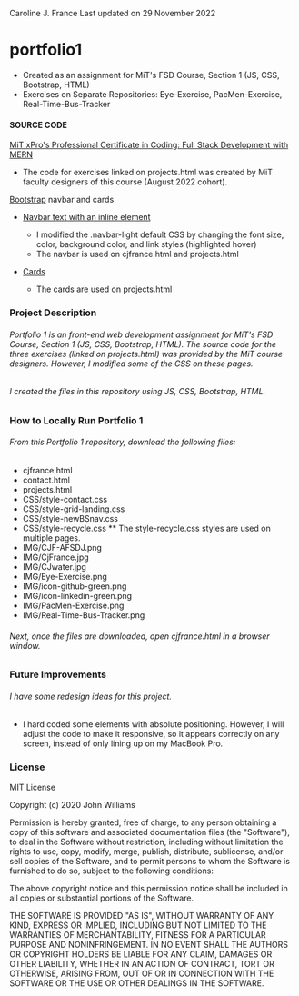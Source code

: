Caroline J. France 
Last updated on 29 November 2022
# portfolio1
* Created as an assignment for MiT's FSD Course, Section 1 (JS, CSS, Bootstrap, HTML)
* Exercises on Separate Repositories: Eye-Exercise, PacMen-Exercise, Real-Time-Bus-Tracker
#### SOURCE CODE
[MiT xPro's Professional Certificate in Coding: Full Stack Development with MERN](https://xpro.mit.edu/programs/program-v1:xPRO+PCCx+R1/)
* The code for exercises linked on projects.html was created by MiT faculty designers of this course (August 2022 cohort).

[Bootstrap](https://getbootstrap.com/docs/5.2/getting-started/introduction/) navbar and cards
* [Navbar text with an inline element](https://getbootstrap.com/docs/5.2/components/navbar/)
  * I modified the .navbar-light default CSS by changing the font size, color, background color, and link styles (highlighted hover)
  * The navbar is used on cjfrance.html and projects.html

* [Cards](https://getbootstrap.com/docs/5.2/components/card/)
  * The cards are used on projects.html

### Project Description
###### Portfolio 1 is an front-end web development assignment for MiT's FSD Course, Section 1 (JS, CSS, Bootstrap, HTML). The source code for the three exercises (linked on projects.html) was provided by the MiT course designers. However, I modified some of the CSS on these pages.
###### I created the files in this repository using JS, CSS, Bootstrap, HTML.

### How to Locally Run Portfolio 1
###### From this Portfolio 1 repository, download the following files:
* cjfrance.html
* contact.html
* projects.html
* CSS/style-contact.css
* CSS/style-grid-landing.css
* CSS/style-newBSnav.css
* CSS/style-recycle.css
** The style-recycle.css styles are used on multiple pages.
* IMG/CJF-AFSDJ.png
* IMG/CjFrance.jpg
* IMG/CJwater.jpg
* IMG/Eye-Exercise.png
* IMG/icon-github-green.png
* IMG/icon-linkedin-green.png
* IMG/PacMen-Exercise.png
* IMG/Real-Time-Bus-Tracker.png

###### Next, once the files are downloaded, open cjfrance.html in a browser window.

### Future Improvements
###### I have some redesign ideas for this project.
* I hard coded some elements with absolute positioning. However, I will adjust the code to make it responsive, so it appears correctly on any screen, instead of only lining up on my MacBook Pro.

### License
MIT License

Copyright (c) 2020 John Williams

Permission is hereby granted, free of charge, to any person obtaining a copy
of this software and associated documentation files (the "Software"), to deal
in the Software without restriction, including without limitation the rights
to use, copy, modify, merge, publish, distribute, sublicense, and/or sell
copies of the Software, and to permit persons to whom the Software is
furnished to do so, subject to the following conditions:

The above copyright notice and this permission notice shall be included in all
copies or substantial portions of the Software.

THE SOFTWARE IS PROVIDED "AS IS", WITHOUT WARRANTY OF ANY KIND, EXPRESS OR
IMPLIED, INCLUDING BUT NOT LIMITED TO THE WARRANTIES OF MERCHANTABILITY,
FITNESS FOR A PARTICULAR PURPOSE AND NONINFRINGEMENT. IN NO EVENT SHALL THE
AUTHORS OR COPYRIGHT HOLDERS BE LIABLE FOR ANY CLAIM, DAMAGES OR OTHER
LIABILITY, WHETHER IN AN ACTION OF CONTRACT, TORT OR OTHERWISE, ARISING FROM,
OUT OF OR IN CONNECTION WITH THE SOFTWARE OR THE USE OR OTHER DEALINGS IN THE
SOFTWARE.
